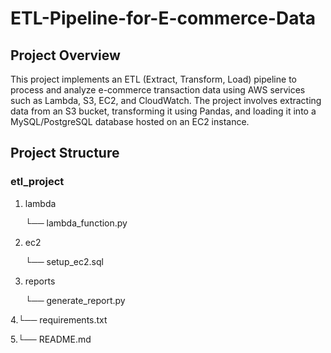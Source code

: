 # ETL-Pipeline-for-E-commerce-Data

## Project Overview
This project implements an ETL (Extract, Transform, Load) pipeline to process and analyze e-commerce transaction data using AWS services such as Lambda, S3, EC2, and CloudWatch. The project involves extracting data from an S3 bucket, transforming it using Pandas, and loading it into a MySQL/PostgreSQL database hosted on an EC2 instance.

## Project Structure

### etl_project
   
1. lambda

   └── lambda_function.py
   
2.  ec2

     └── setup_ec2.sql
   
3.  reports

     └── generate_report.py
   
4.└──  requirements.txt
   
5.└── README.md
